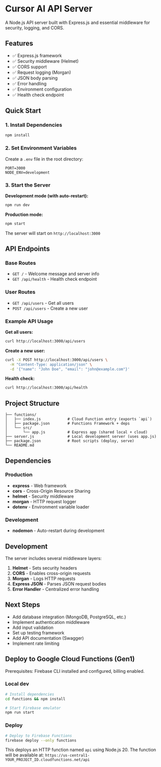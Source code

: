 # Cursor AI API Server

A Node.js API server built with Express.js and essential middleware for security, logging, and CORS.

## Features

- ✅ Express.js framework
- ✅ Security middleware (Helmet)
- ✅ CORS support
- ✅ Request logging (Morgan)
- ✅ JSON body parsing
- ✅ Error handling
- ✅ Environment configuration
- ✅ Health check endpoint

## Quick Start

### 1. Install Dependencies

```bash
npm install
```

### 2. Set Environment Variables

Create a `.env` file in the root directory:

```env
PORT=3000
NODE_ENV=development
```

### 3. Start the Server

**Development mode (with auto-restart):**
```bash
npm run dev
```

**Production mode:**
```bash
npm start
```

The server will start on `http://localhost:3000`

## API Endpoints

### Base Routes
- `GET /` - Welcome message and server info
- `GET /api/health` - Health check endpoint

### User Routes
- `GET /api/users` - Get all users
- `POST /api/users` - Create a new user

### Example API Usage

**Get all users:**
```bash
curl http://localhost:3000/api/users
```

**Create a new user:**
```bash
curl -X POST http://localhost:3000/api/users \
  -H "Content-Type: application/json" \
  -d '{"name": "John Doe", "email": "john@example.com"}'
```

**Health check:**
```bash
curl http://localhost:3000/api/health
```

## Project Structure

```
├── functions/
│   ├── index.js            # Cloud Function entry (exports `api`)
│   ├── package.json        # Functions Framework + deps
│   └── src/
│       └── app.js          # Express app (shared local + cloud)
├── server.js               # Local development server (uses app.js)
├── package.json            # Root scripts (deploy, serve)
└── README.md
```

## Dependencies

### Production
- **express** - Web framework
- **cors** - Cross-Origin Resource Sharing
- **helmet** - Security middleware
- **morgan** - HTTP request logger
- **dotenv** - Environment variable loader

### Development
- **nodemon** - Auto-restart during development

## Development

The server includes several middleware layers:

1. **Helmet** - Sets security headers
2. **CORS** - Enables cross-origin requests
3. **Morgan** - Logs HTTP requests
4. **Express JSON** - Parses JSON request bodies
5. **Error Handler** - Centralized error handling

## Next Steps

- Add database integration (MongoDB, PostgreSQL, etc.)
- Implement authentication middleware
- Add input validation
- Set up testing framework
- Add API documentation (Swagger)
- Implement rate limiting

## Deploy to Google Cloud Functions (Gen1)

Prerequisites: Firebase CLI installed and configured, billing enabled.

### Local dev
```bash
# Install dependencies
cd functions && npm install

# Start Firebase emulator
npm run start
```

### Deploy
```bash
# Deploy to Firebase Functions
firebase deploy --only functions
```

This deploys an HTTP function named `api` using Node.js 20. The function will be available at:
`https://us-central1-YOUR_PROJECT_ID.cloudfunctions.net/api`

